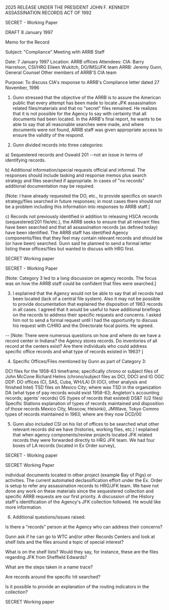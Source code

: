 2025 RELEASE UNDER THE PRESIDENT JOHN F. KENNEDY ASSASSINATION RECORDS ACT OF 1992

SECRET - Working Paper

DRAFT 8 January 1997

Memo for the Record

Subject: "Compliance" Meeting with ARRB Staff

Date: 7 January 1997
Location: ARRB offices
Attendees: CIA: Barry Harrelson, CSI/HRG
Eileen Wukitch, DO/IMS/JFK team
ARRB: Jeremy Gunn, General Counsel
Other members of ARRB'S CIA team

Purpose: To discuss CIA's response to ARRB's
Compliance letter dated 27 November, 1996

1. Gunn stressed that the objective of the ARRB is
to assure the American public that every attempt has been
made to locate JFK assassination related files/materials and
that no "secret" files remained. He realizes that it is not
possible for the Agency to say with certainty that all
documents had been located. In the ARRB's final report, he
wants to be able to say that all reasonable searches were
made, and where documents were not found, ARRB staff was
given appropriate access to ensure the validity of the
respond.

2. Gunn divided records into three categories:

a) Sequestered records and Oswald 201 --not an issue
in terms of identifying records.

b) Additional information/special requests official
and informal. The responses should include tasking and
response memos plus search strategy and files searched if
appropriate. In cases of "no records" additional
documentation may be required.

[Note: I have already requested the DO, etc., to provide
specifics on search strategy/files searched in future
responses; in most cases there should not be a problem
including this information into responses to ARRB staff.]

c) Records not previously identified in addition to
releasing HSCA records (sequestered/201 file/etc.), the ARRB
seeks to ensure that all relevant files have been searched
and that all assassination records (as defined today) have
been identified. The ARRB staff has identified Agency
components/files that they feel may contain relevant records
and should be (or have been) searched. Gunn said he planned
to send a formal letter listing these offices/files but
wanted to discuss with HRG first.

SECRET Working paper

SECRET - Working Paper

[Note: Category 3 led to a long discussion on agency
records. The focus was on how the ARRB staff could be
confident that files were searched.]

3. I explained that the Agency would not be able to say
that all records had been located (lack of a central file
system). Also it may not be possible to provide
documentation that explained the disposition of 1963 records
in all cases. I agreed that it would be useful to have
additional briefings on the records to address their
specific requests and concerns. I asked him not to send a
formal request until I had the opportunity to discuss his
request with C/HRG and the Directorate focal points. He
agreed.

--
[Note: There were numerous questions on how and where do
we have a record center in Indiana? the Agency stores
records. Do inventories of all record at the centers exist?
Are there individuals who could address specific office
records and what type of records existed in 1963? ]

4. Specific Offices/Files mentioned by Gunn as part of
Category 3:

DCI files for the 1958-63 timeframe; specifically
chrono or subject files of John McCone
Richard Helms (chrono/subject files as DCI, DDCI and
IG
OGC
DDP.
DO offices (CI, SAS, Cuba, WH/LA)
DI (OCI, other analysis and finished Intel)
TSD files on Mexico City; where was TSD in the
organization
DA (what type of pay records would exist 1958-63;
Angleton's accounting records; agents' records)
OS (types of records that existed)
DS&T (U2 files)
Specific Stations explanation of types of records
maintained and disposition of those records
Mexico City, Moscow, Helsinki), JMWave, Tokyo
Commo types of records maintained in 1963; where are
they now
DCD/00

5. Gunn also included CSI on his list of offices to be
searched what other relevant records did we have
(histories, working files, etc.) I explained that when
agency components/review projects located JFK related
records they were forwarded directly to HRG JFK team. We
had four boxes of LA records (located in Ex Order survey),

SECRET - Working paper

SECRET Working Paper

individual documents located in other project (example Bay
of Pigs) or activities. The current automated
declassification effort under the Ex. Order is setup to
refer any assassination records to HRG/JFK team. We have
not done any work on these materials since the sequestered
collection and specific ARRB requests are our first
priority. A discussion of the History staff's
identification of the Agency's JFK collection followed. He
would like more information.

6. Additional questions/issues raised:

Is there a "records" person at the Agency who can
address their concerns?

Gunn ask if he can go to WTC and/or other Records
Centers and look at shelf lists and the files around a topic
of special interest?

What is on the shelf lists? Would they say, for
instance, these are the files regarding JFK from Sheffield
Edwards?

What are the steps taken in a name trace?

Are records around the specific hit searched?

Is it possible to provide an explanation of the routing
indicators in the collection?

SECRET Working paper

